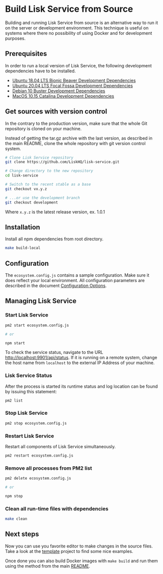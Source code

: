 # Build Lisk Service from Source

Building and running Lisk Service from source is an alternative way to run it on the server or development environment. This technique is useful on systems where there no possibility of using Docker and for development purposes.

## Prerequisites

In order to run a local version of Lisk Service, the following development dependencies have to be installed.

- [Ubuntu 18.04 LTS Bionic Beaver Development Dependencies](./prerequisites_development_ubuntu.md)
- [Ubuntu 20.04 LTS Focal Fossa Development Dependencies](./prerequisites_development_ubuntu.md)
- [Debian 10 Buster Development Dependencies](./prerequisites_development_debian.md)
- [MacOS 10.15 Catalina Development Dependencies](./prerequisites_development_macos.md)

## Get sources with version control

In the contrary to the production version, make sure that the whole Git repository is cloned on your machine.

Instead of getting the tar.gz archive with the last version, as described in the main README, clone the whole repository with git version control system.

```bash
# Clone Lisk Service repository
git clone https://github.com/LiskHQ/lisk-service.git

# Change directory to the new repository
cd lisk-service

# Switch to the recent stable as a base
git checkout vx.y.z

# ...or use the development branch
git checkout development
```

Where `x.y.z` is the latest release version, ex. 1.0.1


## Installation

Install all npm dependencies from root directory.

```bash
make build-local
```

## Configuration

The `ecosystem.config.js` contains a sample configuration. Make sure it does reflect your local environment. All configuration parameters are described in the document [Configuration Options](./config_options.md).

## Managing Lisk Service

### Start Lisk Service

```bash
pm2 start ecosystem.config.js

# or

npm start
```

To check the service status, navigate to the URL <http://localhost:9901/api/status>. If it is running on a remote system, change the host name from `localhost` to the external IP Address of your machine.

### Lisk Service Status

After the process is started its runtime status and log location can be found by issuing this statement:
```bash
pm2 list
```

### Stop Lisk Service

```bash
pm2 stop ecosystem.config.js
```

### Restart Lisk Service

Restart all components of Lisk Service simultaneously.

```bash
pm2 restart ecosystem.config.js
```

### Remove all processes from PM2 list

```bash
pm2 delete ecosystem.config.js

# or

npm stop
```

### Clean all run-time files with dependencies

```bash
make clean
```

## Next steps

Now you can use you favorite editor to make changes in the source files. Take a look at the [template](../services/template) project to find some nice examples.

Once done you can also build Docker images with `make build` and run them using the method from the main [README](../README.md).
